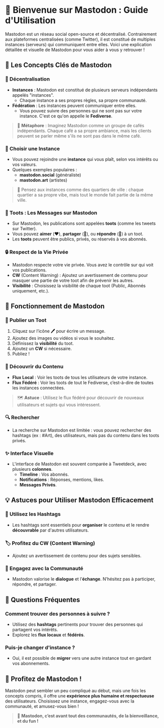 # 🐘 Bienvenue sur Mastodon : Guide d'Utilisation

Mastodon est un réseau social open-source et décentralisé. Contrairement aux plateformes centralisées (comme Twitter), il est constitué de multiples instances (serveurs) qui communiquent entre elles. Voici une explication détaillée et visuelle de Mastodon pour vous aider à vous y retrouver !

## 📌 Les Concepts Clés de Mastodon

### 🔄 Décentralisation

- **Instances** : Mastodon est constitué de plusieurs serveurs indépendants appelés "instances".
  - Chaque instance a ses propres règles, sa propre communauté.
- **Fédération** : Les instances peuvent communiquer entre elles.
  - Vous pouvez suivre des personnes qui ne sont pas sur votre instance. C'est ce qu'on appelle le **Fediverse**.

> 📝 **Métaphore** : Imaginez Mastodon comme un groupe de cafés indépendants. Chaque café a sa propre ambiance, mais les clients peuvent se parler même s'ils ne sont pas dans le même café.

### 👥 Choisir une Instance

- Vous pouvez rejoindre une **instance** qui vous plaît, selon vos intérêts ou vos valeurs.
- Quelques exemples populaires :
  - **mastodon.social** (généraliste)
  - **mastodon.art** (artistes)

> 🎨 Pensez aux instances comme des quartiers de ville : chaque quartier a sa propre vibe, mais tout le monde fait partie de la même ville.

### 💬 Toots : Les Messages sur Mastodon

- Sur Mastodon, les publications sont appelées **toots** (comme les tweets sur Twitter).
- Vous pouvez **aimer** (❤️), **partager** (🔁), ou **répondre** (💬) à un toot.
- Les **toots** peuvent être publics, privés, ou réservés à vos abonnés.

### 🔒 Respect de la Vie Privée

- Mastodon respecte votre vie privée. Vous avez le contrôle sur qui voit vos publications.
- **CW** (Content Warning) : Ajoutez un avertissement de contenu pour masquer une partie de votre toot afin de prévenir les autres.
- **Visibilité** : Choisissez la visibilité de chaque toot (Public, Abonnés uniquement, etc.).

## 🚀 Fonctionnement de Mastodon

### 📝 Publier un Toot

1. Cliquez sur l’icône **🖊️** pour écrire un message.
2. Ajoutez des images ou vidéos si vous le souhaitez.
3. Définissez la **visibilité** du toot.
4. Ajoutez un **CW** si nécessaire.
5. Publiez !

### 📣 Découvrir du Contenu

- **Flux Local** : Voir les toots de tous les utilisateurs de votre instance.
- **Flux Fédéré** : Voir les toots de tout le Fediverse, c’est-à-dire de toutes les instances connectées.

> 🗺️ **Astuce** : Utilisez le flux fédéré pour découvrir de nouveaux utilisateurs et sujets qui vous intéressent.

### 🔍 Rechercher

- La recherche sur Mastodon est limitée : vous pouvez rechercher des hashtags (ex : #Art), des utilisateurs, mais pas du contenu dans les toots privés.

### ✨ Interface Visuelle

- L'interface de Mastodon est souvent comparée à Tweetdeck, avec plusieurs **colonnes**.
  - **Timeline** : Vos abonnés.
  - **Notifications** : Réponses, mentions, likes.
  - **Messages Privés**.

## 💡 Astuces pour Utiliser Mastodon Efficacement

### 📌 Utilisez les Hashtags

- Les hashtags sont essentiels pour **organiser** le contenu et le rendre **découvrable** par d'autres utilisateurs.

### 🏷️ Profitez du CW (Content Warning)

- Ajoutez un avertissement de contenu pour des sujets sensibles.

### 🤝 Engagez avec la Communauté

- Mastodon valorise le **dialogue** et l’**échange**. N’hésitez pas à participer, répondre, et partager.

## 🤔 Questions Fréquentes

### **Comment trouver des personnes à suivre ?**

- Utilisez des **hashtags** pertinents pour trouver des personnes qui partagent vos intérêts.
- Explorez les **flux locaux** et **fédérés**.

### **Puis-je changer d'instance ?**

- Oui, il est possible de **migrer** vers une autre instance tout en gardant vos abonnements.

## 🎉 Profitez de Mastodon !

Mastodon peut sembler un peu compliqué au début, mais une fois les concepts compris, il offre une **expérience plus humaine et respectueuse** des utilisateurs. Choisissez une instance, engagez-vous avec la communauté, et amusez-vous bien !

> 🌱 **Mastodon, c’est avant tout des communautés, de la bienveillance, et du fun !**
